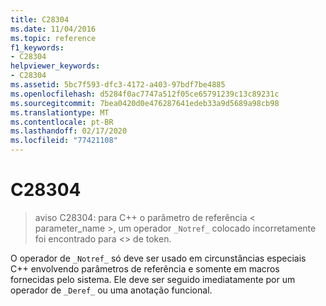 ```yaml
---
title: C28304
ms.date: 11/04/2016
ms.topic: reference
f1_keywords:
- C28304
helpviewer_keywords:
- C28304
ms.assetid: 5bc7f593-dfc3-4172-a403-97bdf7be4885
ms.openlocfilehash: d5284f0ac7747a512f05ce65791239c13c89231c
ms.sourcegitcommit: 7bea0420d0e476287641edeb33a9d5689a98cb98
ms.translationtype: MT
ms.contentlocale: pt-BR
ms.lasthandoff: 02/17/2020
ms.locfileid: "77421108"
---
```

# <a name="c28304"></a>C28304

> aviso C28304: para C++ o parâmetro de referência < parameter_name >, um operador `_Notref_` colocado incorretamente foi encontrado para \<> de token.

O operador de `_Notref_` só deve ser usado em circunstâncias especiais C++ envolvendo parâmetros de referência e somente em macros fornecidas pelo sistema. Ele deve ser seguido imediatamente por um operador de `_Deref_` ou uma anotação funcional.

